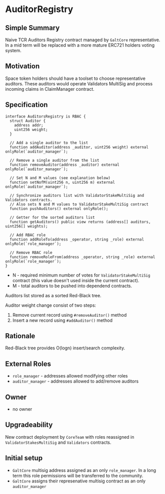 # AuditorRegistry

## Simple Summary
Naive TCR Auditors Registry contract managed by `GaltCore` representative. In a mid term will be replaced with a more mature ERC721 holders voting system.

## Motivation
Space token holders should have a toolset to choose representative auditors. These auditors would operate Validators MultiSig and process
incoming claims in ClaimManager contract.

## Specification

```solidity
interface AuditorsRegistry is RBAC {
  struct Auditor {
    address addr;
    uint256 weight;
  }

  // Add a single auditor to the list
  function addAuditor(address _auditor, uint256 weight) external onlyRole(`auditor_manager`);

  // Remove a single auditor from the list
  function removeAuditor(address _auditor) external onlyRole(`auditor_manager`);
  
  // Set N and M values (see explanation below)
  function setNofM(uint256 n, uint256 m) external onlyRole(`auditor_manager`);
  
  // Synchronize auditors list with ValidatorStakeMultiSig and Validators contracts.
  // Also sets N and M values to ValidatorStakeMultiSig contract
  function pushAuditors() external onlyRole();
  
  // Getter for the sorted auditors list
  function getAuditors() public view returns (address[] auditors, uint256[] weights);

  // Add RBAC role
  function addRoleTo(address _operator, string _role) external onlyRole(`role_manager`);

  // Remove RBAC role
  function removeRoleFrom(address _operator, string _role) external onlyRole(`role_manager`);
}
```
* N - required minimum number of votes for `ValidatorStakeMultiSig` contract (this value doesn't used inside the current contract).
* M - total auditors to be pushed into dependend contracts.

Auditors list stored as a sorted Red-Black tree.

Auditor weight change consist of two steps:
1. Remove current record using `#removeAuditor()` method
2. Insert a new record using `#addAuditor()` method

## Rationale
Red-Black tree provides O(logn) insert/search complexity.

## External Roles
* `role_manager` - addresses allowed modifying other roles
* `auditor_manager` - addresses allowed to add/remove auditors 

## Owner
* no owner

## Upgradeability
New contract deployment by `CoreTeam` with roles reassigned in `ValidatorStakesMultiSig` and `Validators` contracts.

## Initial setup
* `GaltCore` multisig address assigned as an only `role_manager`. In a long term this role permissions will be transferred to the community.
* `GaltCore` assigns their represenative multisig contract as an only `auditor_manager`
